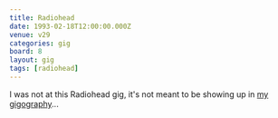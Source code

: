 ```yaml
---
title: Radiohead
date: 1993-02-18T12:00:00.000Z
venue: v29
categories: gig
board: 8
layout: gig
tags: [radiohead]
---
```

I was not at this Radiohead gig, it's not meant to be showing up in <a href="http://www.clarkeology.com/misc/gigography/">my gigography</a>...